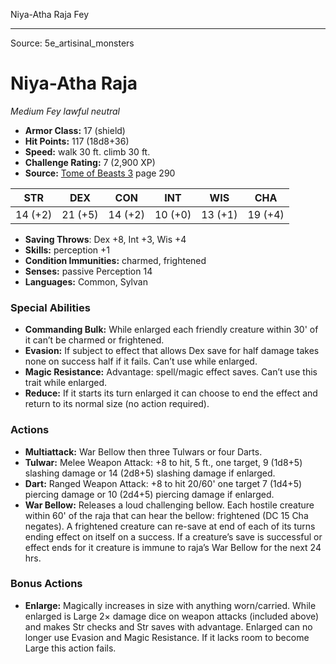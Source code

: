 <MonsterName/>Niya-Atha Raja</MonsterName>
<CreatureType/>Fey</CreatureType>



---

Source: 5e_artisinal_monsters

# Niya-Atha Raja

*Medium* *Fey* *lawful neutral*

- **Armor Class:** 17 (shield)
- **Hit Points:** 117 (18d8+36)
- **Speed:** walk 30 ft. climb 30 ft.
- **Challenge Rating:** 7 (2,900 XP)
- **Source:** [Tome of Beasts 3](https://koboldpress.com/kpstore/product/tome-of-beasts-3-for-5th-edition/) page 290

| STR | DEX | CON | INT | WIS | CHA |
| --- | --- | --- | --- | --- | --- |
| 14 (+2) | 21 (+5) | 14 (+2) | 10 (+0) | 13 (+1) | 19 (+4) |

- **Saving Throws**: Dex +8, Int +3, Wis +4
- **Skills:** perception +1
- **Condition Immunities:** charmed, frightened
- **Senses:** passive Perception 14
- **Languages:** Common, Sylvan

### Special Abilities

- **Commanding Bulk:** While enlarged each friendly creature within 30' of it can’t be charmed or frightened.
- **Evasion:** If subject to effect that allows Dex save for half damage takes none on success half if it fails. Can’t use while enlarged.
- **Magic Resistance:** Advantage: spell/magic effect saves. Can’t use this trait while enlarged.
- **Reduce:** If it starts its turn enlarged it can choose to end the effect and return to its normal size (no action required).

### Actions

- **Multiattack:** War Bellow then three Tulwars or four Darts.
- **Tulwar:** Melee Weapon Attack: +8 to hit, 5 ft., one target, 9 (1d8+5) slashing damage or 14 (2d8+5) slashing damage if enlarged.
- **Dart:** Ranged Weapon Attack: +8 to hit 20/60' one target 7 (1d4+5) piercing damage or 10 (2d4+5) piercing damage if enlarged.
- **War Bellow:** Releases a loud challenging bellow. Each hostile creature within 60' of the raja that can hear the bellow:  frightened (DC 15 Cha negates). A frightened creature can re-save at end of each of its turns ending effect on itself on a success. If a creature’s save is successful or effect ends for it creature is immune to raja’s War Bellow for the next 24 hrs.

### Bonus Actions

- **Enlarge:** Magically increases in size with anything worn/carried. While enlarged is Large 2× damage dice on weapon attacks (included above) and makes Str checks and Str saves with advantage. Enlarged can no longer use Evasion and Magic Resistance. If it lacks room to become Large this action fails.




